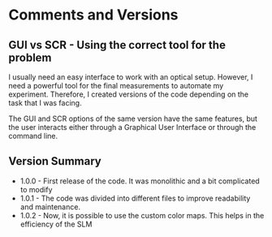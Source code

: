 # Comments and Versions

## GUI vs SCR - Using the correct tool for the problem

I usually need an easy interface to work with an optical setup. However, I need a powerful tool for the final measurements to automate my experiment. Therefore, I created versions of the code depending on the task that I was facing. 

The GUI and SCR options of the same version have the same features, but the user interacts either through a Graphical User Interface or through the command line. 

## Version Summary

- 1.0.0  - First release of the code. It was monolithic and a bit complicated to modify 
- 1.0.1  - The code was divided into different files to improve readability and maintenance.
- 1.0.2  - Now, it is possible to use the custom color maps. This helps in the efficiency of the SLM 
